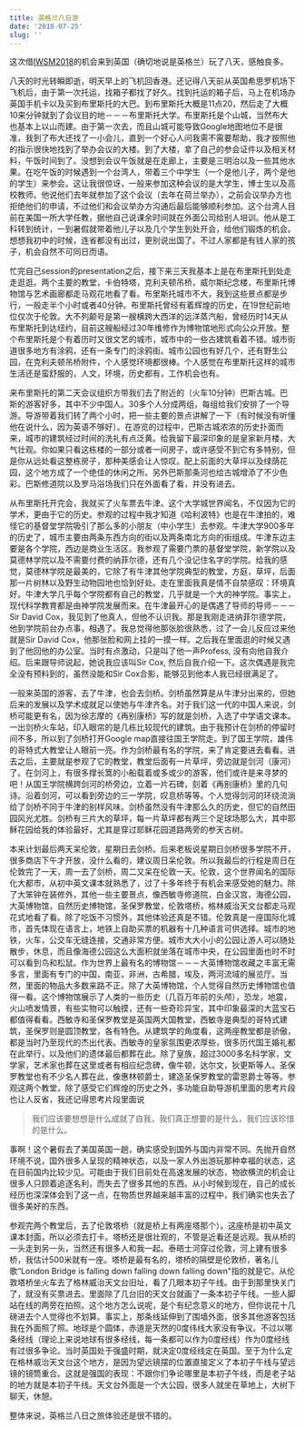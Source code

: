 ```yaml
---
title: 英格兰八日游
date: '2018-07-25'
slug: ''
---
```


这次借[IWSM2018](https://people.maths.bris.ac.uk/~sw15190/IWSM2018/?_ga=2.265603018.410780431.1532470116-1504799596.1519477649)的机会来到英国（确切地说是英格兰）玩了八天，感触良多。

八天的时光转瞬即逝，明天早上的飞机回香港。还记得八天前从英国希思罗机场下飞机后，由于第一次托运，找箱子都找了好久。找到托运的箱子后，马上在机场办英国手机卡以及买到布里斯托的大巴。到布里斯托大概是11点20，然后走了大概10来分钟就到了会议目的地－－－布里斯托大学。布里斯托是个山城，当然布大也基本上以山而建。由于第一次去，而且山城可能导致Google地图地位不是很准，我到了布大还找了一小会儿，直到一个好心人问我需不需要帮助，我才按照他的指示很快地找到了举办会议的大楼。到了大楼，拿了自己的参会证件以及相关材料，午饭时间到了。没想到会议午饭就是在走廊上，主要是三明治以及一些其他水果。在吃午饭的时候遇到一个台湾人，带着三个中学生（一个是他儿子，两个是他的学生）来参会。这让我很惊讶，一般来参加这种会议的是大学生，博士生以及高校教师。他说他们去年就参加了这个会议（去年在荷兰举办），之前会议举办方也拒绝他们的申请，不过他们和会议举办方沟通后最后能够顺利参加。这个台湾人目前在美国一所大学任教，据他自己说课余时间就在外面公司给别人培训。他从是工科转到统计，一到暑假就带着他儿子以及几个学生到处开会，给他们锻炼的机会。想想我初中的时候，连省都没有出过，更别说出国了。不过人家都是有钱人家的孩子，机会自然不可同日而语。

忙完自己session的presentation之后，接下来三天我基本上是在布里斯托到处走走逛逛。两个主要的教堂，卡伯特塔，克利夫顿吊桥，威尔斯纪念楼，布里斯托博物馆与艺术画廊都走马观花地看了看。布里斯托城市不大，我到这些景点都是步行，一般走半个小时或者40分钟。布里斯托曾经有着辉煌的历史，在19世纪前地位仅次于伦敦。大不列颠号是第一艘横跨大西洋的远洋蒸汽船，曾经历时14天从布里斯托到达纽约，目前这艘船经过30年维修作为博物馆地形式向公众开放。整个布里斯托是个有着历时又很文艺的城市，城市中的一些古建筑看着不错。城市街道很多地方有涂鸦，还有一条专门的涂鸦街。城市公园也有好几个，还有野生公园，在克利夫顿吊桥附件，个人感觉环境都很棒。个人感觉在布里斯托这样的城市生活还是蛮舒服的，人文，环境，历史都有，工作机会也有。

来布里斯托的第二天会议组织方带我们去了附近的（火车10分钟）巴斯古城。巴斯的游客好多，其中不少中国人。30多个人分成两组，每组给我们安排了一个导游。导游带着我们转了两个小时，把一些主要的景点讲解了一下（有时候没有听懂他在说什么，因为英语不够好）。在游览的过程中，巴斯古城浓浓的历史扑面而来，城市的建筑经过时间的洗礼有点泛黄。给我留下最深印象的是皇家新月楼，大气壮观。你如果只看这栋楼的一部分或者一间房子，或许感受不到它有多特别，但是你从远处看这整栋房子，那种美感会让人惊叹。配上前面的大草坪以及绿荫花园，这个地方成了一个绝佳的休闲之所。另外巴斯那条河也给古城增添了不少色彩。巴斯修道院以及罗马浴场我们只在外面看了看，并没有进去。

从布里斯托开完会，我就买了火车票去牛津。这个大学城世界闻名，不仅因为它的学术，更由于它的历史。参观的过程中我才知道《哈利波特》也是在牛津拍的，难怪它的基督堂学院吸引了那么多的小朋友（中小学生）去参观。牛津大学900多年的历史了，城市主要由两条东西方向的街以及两条南北方向的街组成。牛津东边主要是各个学院，西边是商业生活区。我参观了需要门票的基督堂学院，新学院以及莫德林学院以及不需要付费的纳菲尔德，还有几个没记住名字的学院。给我的感觉，莫德林学院是最美的，它除了有牛津其他学院典型的教堂，方庭，草坪，后面那一片树林以及野生动物园地也恰到好处。走在里面我真是情不自禁感叹：环境真好。牛津大学几乎每个学院都有自己的教堂，几乎就是一个大的神学院。事实上，现代科学教育都是由神学院发展而来。在牛津最开心的是偶遇了导师的导师－－－Sir David Cox，我见到了他真人，但他不认识我。那是我刚走进纳菲尔德学院，他到学院前台办点事，相遇了。我总觉得他那张脸很熟悉，过了一会儿反应过来他就是Sir David Cox，他那张脸和网上挂的一摸一样。之后我在里面逛的时候又遇到了他回他的办公室。当时有点激动，只是叫了他一声Profess, 没有向他自我介绍。后来跟导师说起，她说我应该叫Sir Cox, 然后自我介绍一下。这次偶遇是我完全没有预料到的，虽然没能和Sir Cox合影，能够见到他本人我已经很满足了。

一般来英国的游客，去了牛津，也会去剑桥。剑桥虽然算是从牛津分出来的，但她后来的发展以及学术成就足以使她与牛津齐名。对于我们这一代的中国人来说，剑桥可能更有名，因为徐志摩的《再别康桥》写的就是剑桥，入选了中学语文课本。一出剑桥火车站，印入眼帘的是几栋比较现代的建筑。由于我预计在剑桥的停留时间不多，所以到了剑桥打开Google map直接往国王学院走。到了国王学院，雄伟的哥特式大教堂让人眼前一亮。作为剑桥最有名的学院，来了肯定要进去看看。进去之后，主要就是参观了它的教堂，教堂后面有一片草坪，旁边就是剑河（康河）了。在剑河上，有很多撑长篙的小船载着或多或少的游客，他们或许是来寻梦的吧！从国王学院横跨剑河的桥旁边，立着一片石碑，刻着《再别康桥》里的几句诗。沿着剑河，可以看到旁边的三一学院，叹息桥等等。个人觉得剑河的环绕流淌给了剑桥不同于牛津的别样风味。剑桥虽然没有牛津那么久的历史，但它的自然田园风光尤胜。剑桥有三片大的草坪，每一片草坪都有两三个足球场那么大，其中耶稣花园给我的体验最好，尤其是穿过耶稣花园道路两旁的参天古树。

本来计划最后两天呆伦敦，星期日去剑桥。后来老板说星期日剑桥很多学院不开，很多商店下午才开放，没什么看的，建议周日呆伦敦。所以我最后的行程是周日在伦敦完了一天，周一去了剑桥，周二又呆在伦敦一天。伦敦，这个世界闻名的国际化大都市，从初中英文课本就熟悉了，过了十多年终于有机会来感受她的魅力。除了大笨钟在装修外，其他一些主要景点，像西敏寺修道院，白金汉宫，海德公园，大英博物馆，自然历史博物馆，圣保罗教堂，伦敦塔桥，格林威治天文台都走马观花式地看了看。除了吃饭不习惯外，其他体验还真是不错。伦敦真是一座国际化城市，首先体现在语言上，地铁上自助买票的机器有十几种语言可供选择。城市的地铁，火车，公交车无缝连接，交通非常方便。城市大大小小的公园让游人可以随处散步，休息，而且像海德公园这么大面积就坐落在城市中央，在公园里面也时不时可以看到鸟和松鼠。作为世界上最有名的博物馆－－－大英博物馆收藏之丰富无需多言，里面有专门的中国，南亚，非洲，古希腊，埃及，两河流域的展览厅。当然，里面的物品大多数来路不正。除了大英博物馆，个人觉得自然历史博物馆也值得一看。这个博物馆展示了人类的一些历史（几百万年前的头颅），恐龙，地震，火山喷发情景，有些实物可以触摸，还有一些奇珍异宝，其中印象最深的大蓝宝石都值得看看。西敏寺和圣保罗教堂是英国两大国教堂，西敏寺是典型的哥特式建筑，圣保罗则是圆顶教堂，各有特色。从建筑学的角度看，这两座教堂都是骄傲，都是当时乃至现代的杰出代表。西敏寺的皇家氛围更浓厚些，很多历代国王婚礼都在此举行，以及他们的遗体最后都葬在此。除了皇族，超过3000多名科学家，文学家，艺术家也葬在这里或者有相应纪念碑，像牛顿，达尔文，狄更斯等人。圣保罗教堂也有不少名人葬在此，像惠林顿爵士，建造圣保罗教堂的雷恩爵士等等。参观这两个教堂，除了感受它们辉煌的历史之外，多功能自助导游机里面的思考片段也让人反省，我还记得思考片段里面说

> 我们应该要想想是什么成就了自我，我们真正想要的是什么，我们应该珍惜的是什么。

事啊！这个暑假去了美国英国一趟，确实感受到国外与国内非常不同。先抛开自然环境不说，国外很多人呈现的精神状态，以及一家人外出游玩那种幸福的状态，这在目前国内比较少见。可能由于我们目前处在高速发展的状态，物欲横流的机会让很多人只顾着追逐名利，而失去了很多其他的东西。从小时候到现在，自己的成长经历也深深体会到了这一点，在物质世界越来越丰富的过程中，我们确实也失去了很多美好的东西。

参观完两个教堂后，去了伦敦塔桥（就是桥上有两座塔那个）。这座桥是初中英文课本封面，所以必须去打卡。塔桥还是很壮观的，不管是近看还是远观。我从桥的一头走到另一头，当然还有很多人和我一起。泰晤士河穿过伦敦，河上建有很多桥，我估计500米就有一座。塔桥是最有名的，塔桥的隔壁是伦敦桥，著名儿歌“London Bridge is falling down falling down falling down"指的就是它。从伦敦塔桥坐火车去了格林威治天文台旧址，看了几眼本初子午线。由于到那里快关门了，就没有买票进去。里面除了几台旧的天文台就画了一条本初子午线。一些人脚站在线的两旁在拍照。这个地方怎么说呢，是个有纪念意义的地方，但你说花十几磅进去个人觉得也不划算。事实上，那条线延伸到了围墙外面，很多其他游客包括我在外面照了照。地球是个圆体，赤道是天然的0度纬线大家没有争议。不过以哪条经线（理论上来说地球有很多经线，每一条都可以作为0度经线）作为0度经线有过很多争论。当时英国处于强盛时期，就决定0度经线定在英国。至于为什么定在格林威治天文台这个地方，是因为望远镜摆的位置直接定义了本初子午线与望远镜的镜筒重合。这就是强国的表现：不跟你们争论哪里是本初子午线，而是老子站的地方就是本初子午线。天文台外面是一个大公园，很多人就坐在草地上，大树下聊天，休憩。

整体来说，英格兰八日之旅体验还是很不错的。



